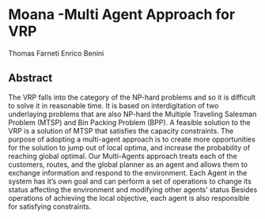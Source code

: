 # Moana -Multi Agent Approach for VRP

Thomas Farneti
Enrico Benini

## Abstract ##
The VRP falls into the category of the NP-hard problems and so it is difficult to solve it in reasonable time. It is based on interdigitation of two underlaying problems that are also NP-hard the Multiple Traveling Salesman Problem (MTSP) and Bin Packing Problem (BPP). A feasible solution to the VRP is a solution of MTSP that satisfies the capacity constraints.
The purpose of adopting a multi-agent approach is to create more opportunities for the solution to jump out of local optima, and increase the probability of reaching global optimal. Our Multi-Agents approach treats each of the customers, routes, and the global planner as an agent and allows them to exchange information and respond to the environment.  Each Agent in the system has it’s own goal and can perform a set of operations to change its status affecting the environment and modifying other agents’ status Besides operations of achieving the local objective, each agent is also responsible for satisfying constraints.
